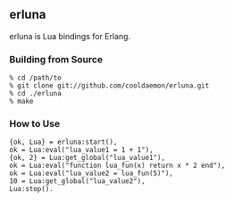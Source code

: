 ## erluna
erluna is Lua bindings for Erlang.

### Building from Source
    % cd /path/to
    % git clone git://github.com/cooldaemon/erluna.git
    % cd ./erluna
    % make

### How to Use
    {ok, Lua} = erluna:start(),
    ok = Lua:eval("lua_value1 = 1 + 1"),
    {ok, 2} = Lua:get_global("lua_value1"),
    ok = Lua:eval("function lua_fun(x) return x * 2 end"),
    ok = Lua:eval("lua_value2 = lua_fun(5)"),
    10 = Lua:get_global("lua_value2"),
    Lua:stop().

